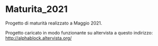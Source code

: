 # Maturita_2021
Progetto di maturità realizzato a Maggio 2021.

Progetto caricato in modo funzionante su altervista a questo indirizzo:
http://alphablock.altervista.org/
